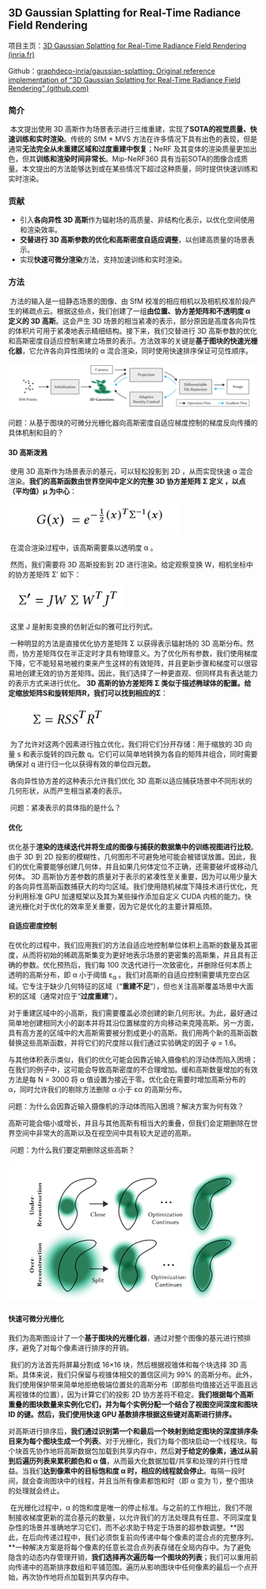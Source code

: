 ## 3D Gaussian Splatting for Real-Time Radiance Field Rendering

项目主页：[3D Gaussian Splatting for Real-Time Radiance Field Rendering (inria.fr)](https://repo-sam.inria.fr/fungraph/3d-gaussian-splatting/)

Github：[graphdeco-inria/gaussian-splatting: Original reference implementation of "3D Gaussian Splatting for Real-Time Radiance Field Rendering" (github.com)](https://github.com/graphdeco-inria/gaussian-splatting)

### 简介

​		本文提出使用 3D 高斯作为场景表示进行三维重建，实现了**SOTA的视觉质量、快速训练和实时渲染**。传统的 SfM + MVS 方法在许多情况下具有出色的表现，但是通常**无法完全从未重建区域和过度重建中恢复**；NeRF 及其变体的渲染质量更加出色，但其**训练和渲染时间非常长**。Mip-NeRF360 具有当前SOTA的图像合成质量。本文提出的方法能够达到或在某些情况下超过这种质量，同时提供快速训练和实时渲染。

### 贡献

- 引入**各向异性 3D 高斯**作为辐射场的高质量、非结构化表示，以优化空间使用和渲染效率。
- **交替进行 3D 高斯参数的优化和高斯密度自适应调整**，以创建高质量的场景表示。
- 实现**快速可微分渲染**方法，支持加速训练和实时渲染。

### 方法

​		方法的输入是一组静态场景的图像、由 SfM 校准的相应相机以及相机校准阶段产生的稀疏点云。根据这些点，我们创建了一组**由位置、协方差矩阵和不透明度 α 定义的 3D 高斯**。这会产生 3D 场景的相当紧凑的表示，部分原因是高度各向异性的体积片可用于紧凑地表示精细结构。接下来，我们交替进行 3D 高斯参数的优化和高斯密度自适应控制来建立场景的表示。方法效率的关键是**基于图块的快速光栅化器**，它允许各向异性图块的 α 混合渲染，同时使用快速排序保证可见性顺序。

![image-20240405220348804](images/image-20240405220348804.png)

​		问题：从基于图块的可微分光栅化器向高斯密度自适应梯度控制的梯度反向传播的具体机制和目的？

#### 3D 高斯泼溅

​		使用 3D 高斯作为场景表示的基元，可以轻松投影到 2D ，从而实现快速 α 混合渲染。**我们的高斯函数由世界空间中定义的完整 3D 协方差矩阵 Σ 定义 ，以点（平均值）μ 为中心**：

![image-20240405231300350](images/image-20240405231300350.png)

​		在混合渲染过程中，该高斯需要乘以透明度 α 。

​		然而，我们需要将 3D 高斯投影到 2D 进行渲染。给定观察变换 W，相机坐标中的协方差矩阵 Σ′ 如下：

![image-20240405231800101](images/image-20240405231800101.png)

​		这里 J 是射影变换的仿射近似的雅可比行列式。

​		一种明显的方法是直接优化协方差矩阵 Σ 以获得表示辐射场的 3D 高斯分布。然而，协方差矩阵仅在半正定时才具有物理意义。为了优化所有参数，我们使用梯度下降，它不能轻易地被约束来产生这样的有效矩阵，并且更新步骤和梯度可以很容易地创建无效的协方差矩阵。因此，我们选择了一种更直观、但同样具有表达能力的表示方式来进行优化。 **3D 高斯的协方差矩阵 Σ 类似于描述椭球体的配置。给定缩放矩阵S和旋转矩阵R，我们可以找到相应的Σ**：

![image-20240405232253457](images/image-20240405232253457.png)

​		为了允许对这两个因素进行独立优化，我们将它们分开存储：用于缩放的 3D 向量 s 和表示旋转的四元数 q。它们可以简单地转换为各自的矩阵并组合，同时需要确保对 q 进行归一化以获得有效的单位四元数。

​		各向异性协方差的这种表示允许我们优化 3D 高斯以适应捕获场景中不同形状的几何形状，从而产生相当紧凑的表示。

​		问题：紧凑表示的具体指的是什么？

#### 优化

​		优化基于**渲染的连续迭代并将生成的图像与捕获的数据集中的训练视图进行比较**。由于 3D 到 2D 投影的模糊性，几何图形不可避免地可能会被错误放置。因此，我们的优化需要能够创建几何体，并且如果几何体定位不正确，还需要破坏或移动几何体。 3D 高斯协方差参数的质量对于表示的紧凑性至关重要，因为可以用少量大的各向异性高斯函数捕获大的均匀区域。我们使用随机梯度下降技术进行优化，充分利用标准 GPU 加速框架以及其为某些操作添加自定义 CUDA 内核的能力。快速光栅化对于优化的效率至关重要，因为它是优化的主要计算瓶颈。

#### 自适应密度控制

​		在优化的过程中，我们应用我们的方法自适应地控制单位体积上高斯的数量及其密度，从而将初始的稀疏高斯集变为更好地表示场景的更密集的高斯集，并且具有正确的参数。优化预热后，我们每 100 次迭代进行一次致密化，并删除任何本质上透明的高斯分布，即 α 小于阈值 ε<sub>α</sub> 。我们对高斯的自适应控制需要填充空白区域。它专注于缺少几何特征的区域（“**重建不足**”），但也关注高斯覆盖场景中大面积的区域（通常对应于“**过度重建**”）。

​		对于重建区域中的小高斯，我们需要覆盖必须创建的新几何形状。为此，最好通过简单地创建相同大小的副本并将其沿位置梯度的方向移动来克隆高斯。另一方面，具有高方差的区域中的大高斯需要被分割成更小的高斯。我们用两个新的高斯函数替换这些高斯函数，并将它们的尺度除以我们通过实验确定的因子 φ = 1.6。

​		与其他体积表示类似，我们的优化可能会因靠近输入摄像机的浮动体而陷入困境；在我们的例子中，这可能会导致高斯密度的不合理增加。缓和高斯数量增加的有效方法是每 N = 3000 将 α 值设置为接近于零。优化会在需要时增加高斯分布的 α，同时允许我们的剔除方法删除 α 小于 εα 的高斯分布。

​		问题：为什么会因靠近输入摄像机的浮动体而陷入困境？解决方案为何有效？

​		高斯可能会缩小或增长，并且与其他高斯有相当大的重叠，但我们会定期删除在世界空间中非常大的高斯以及在视空间中具有较大足迹的高斯。

​		问题：为什么我们要定期删除这些高斯？

![image-20240406101337465](images/image-20240406101337465.png)

#### 快速可微分光栅化

​		我们为高斯图设计了一个**基于图块的光栅化器**，通过对整个图像的基元进行预排序，避免了对每个像素进行排序的开销。

​		我们的方法首先将屏幕分割成 16×16 块，然后根据视锥体和每个块选择 3D 高斯。具体来说，我们只保留与视锥体相交的置信区间为 99% 的高斯分布。此外，我们使用保护带来简单地拒绝极端位置处的高斯分布（即那些均值接近近平面且远离视锥体的位置），因为计算它们的投影 2D 协方差将不稳定。**我们根据每个高斯重叠的图块数量来实例化它们，并为每个实例分配一个结合了视图空间深度和图块 ID 的键。然后，我们使用快速 GPU 基数排序根据这些键对高斯进行排序。**

​		对高斯进行排序后，**我们通过识别第一个和最后一个映射到给定图块的深度排序条目来为每个图块生成一个列表**。对于光栅化，我们为每个图块启动一个线程块。每个块首先协作地将高斯数据包加载到共享内存中，然后**对于给定的像素，通过从前到后遍历列表来累积颜色和 α 值**，从而最大化数据加载/共享和处理的并行性增益。当我们**达到像素中的目标饱和度 α 时，相应的线程就会停止**。每隔一段时间，就会查询图块中的线程，并且当所有像素都饱和时（即 α 变为 1），整个图块的处理就会终止。

​		在光栅化过程中，α 的饱和度是唯一的停止标准。与之前的工作相比，我们不限制接收梯度更新的混合基元的数量，以允许我们的方法处理具有任意、不同深度复杂性的场景并准确地学习它们，而不必求助于特定于场景的超参数调整。**因此，在后向传递过程中，我们必须恢复前向传递中每个像素的混合点的完整序列。**一种解决方案是将每个像素的任意长混合点列表存储在全局内存中。为了避免隐含的动态内存管理开销，**我们选择再次遍历每一个图块的列表**；我们可以重用前向传递中的高斯排序数组和平铺范围。遍历从影响图块中任何像素的最后一个点开始，再次协作地将点加载到共享内存中。

